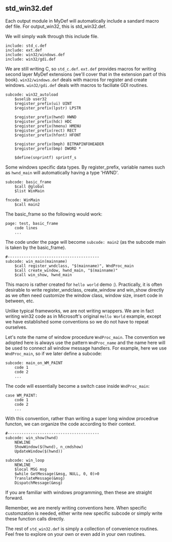 ## std_win32.def

Each output module in MyDef will automatically include a sandard macro def file. For output_win32, this is std_win32.def.

We will simply walk through this include file.

```
include: std_c.def
include: ext.def
include: win32/windows.def
include: win32/gdi.def
```

We are still writing C, so `std_c.def`. `ext.def` provides macros for writing second layer MyDef extensions (we'll cover that in the extension part of this book). `win32/windows.def` deals with macros for register and create windows. `win32/gdi.def` deals with macros to faciliate GDI routines.

```
subcode: win32_autoload
    $uselib user32
    $register_prefix(ui) UINT
    $register_prefix(lpstr) LPSTR

    $register_prefix(hwnd) HWND
    $register_prefix(hdc) HDC
    $register_prefix(hmenu) HMENU
    $register_prefix(rect) RECT
    $register_prefix(hfont) HFONT

    $register_prefix(bmph) BITMAPINFOHEADER
    $register_prefix(bmp) DWORD *

    $define(snprintf) sprintf_s
```

Some windows specific data types. By register_prefix, variable names such as `hwnd_main` will automatically having a type 'HWND'. 

```
subcode: basic_frame
    $call @global
    $list WinMain

fncode: WinMain
    $call main2
```

The basic_frame so the following would work:
```
page: test, basic_frame
    code lines
    ...
```
The code under the page will become `subcode: main2` (as the subcode main is taken by the basic_frame).

```
#---------------------------------------- 
subcode: win_main(mainname)
    $call register_wndclass, "$(mainname)", WndProc_main
    $call create_window, hwnd_main, "$(mainname)"
    $call win_show, hwnd_main

```
This macro is rather created for `hello world` demo :). Practically, it is often desirable to write register_wndclass, create_window and win_show directly as we often need customize the window class, window size, insert code in between, etc.

Unlike typical frameworks, we are not writing wrappers. We are in fact writing win32 code as in Microsoft's original `Hello World` example, except we have established some conventions so we do not have to repeat ourselves.

Let's note the name of window procedure `WndProc_main`. The convention we adopted here is always use the pattern `WndProc_name` and the name here will be used to connect all window message handlers. For example, here we use `WndProc_main`, so if we later define a subcode:

```
subcode: main_on_WM_PAINT
    code 1
    code 2
    ...
```
The code will essentially become a switch case inside `WndProc_main`:
```
case WM_PAINT:
    code 1
    code 2
    ...
```

With this convention, rather than writing a super long window procedrue functon, we can organize the code according to their context.

```
#---------------------------------------- 
subcode: win_show(hwnd)
    NEWLINE
    ShowWindow($(hwnd), n_cmdshow)
    UpdateWindow($(hwnd))

subcode: win_loop
    NEWLINE
    $local MSG msg
    $while GetMessage(&msg, NULL, 0, 0)>0
	TranslateMessage(&msg)
	DispatchMessage(&msg)

```
If you are familiar with windows programming, then these are straight forward. 

Remember, we are merely writing conventions here. When specific customzation is needed, either write new specific subcode or simply write these function calls directly.

The rest of `std_win32.def` is simply a collection of convenience routines. Feel free to explore on your own or even add in your own routines.

